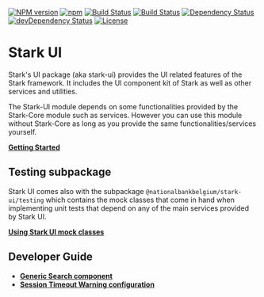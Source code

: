 [![NPM version](https://img.shields.io/npm/v/@nationalbankbelgium/stark-ui.svg)](https://www.npmjs.com/package/@nationalbankbelgium/stark-ui)
[![npm](https://img.shields.io/npm/dm/@nationalbankbelgium/stark-ui.svg)](https://www.npmjs.com/package/@nationalbankbelgium/stark-ui)
[![Build Status](https://api.travis-ci.com/NationalBankBelgium/stark.svg?branch=master)](https://travis-ci.com/NationalBankBelgium/stark)
[![Build Status](https://github.com/NationalBankBelgium/stark/workflows/ci/badge.svg)](https://github.com/NationalBankBelgium/stark/actions?query=workflow%3Aci)
[![Dependency Status](https://david-dm.org/NationalBankBelgium/stark-ui.svg)](https://david-dm.org/NationalBankBelgium/stark-ui)
[![devDependency Status](https://david-dm.org/NationalBankBelgium/stark-ui/dev-status.svg)](https://david-dm.org/NationalBankBelgium/stark-ui#info=devDependencies)
[![License](https://img.shields.io/cocoapods/l/AFNetworking.svg)](LICENSE)

# Stark UI

Stark's UI package (aka stark-ui) provides the UI related features of the Stark framework.
It includes the UI component kit of Stark as well as other services and utilities.

The Stark-UI module depends on some functionalities provided by the Stark-Core module such as services. However you can use this module without Stark-Core
as long as you provide the same functionalities/services yourself.

**[Getting Started](https://stark.nbb.be/api-docs/stark-ui/latest/additional-documentation/getting-started.html)**

## Testing subpackage

Stark UI comes also with the subpackage `@nationalbankbelgium/stark-ui/testing` which contains the mock classes that come in hand
when implementing unit tests that depend on any of the main services provided by Stark UI.

**[Using Stark UI mock classes](https://stark.nbb.be/api-docs/stark-ui/latest/additional-documentation/testing-subpackage.html)**

## Developer Guide

-   **[Generic Search component](https://stark.nbb.be/api-docs/stark-ui/latest/additional-documentation/generic-search-component.html)**
-   **[Session Timeout Warning configuration](https://stark.nbb.be/api-docs/stark-ui/latest/additional-documentation/timeout-warning-configuration.html)**
